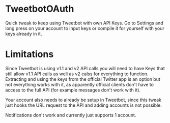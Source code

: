 # TweetbotOAuth

Quick tweak to keep using Tweetbot with own API Keys. Go to Settings and long press on your account to input keys or compile it for yourself with your keys already in it.

# Limitations
Since Tweetbot is using v1.1 and v2 API calls you will need to have Keys that still allow v1.1 API calls as well as v2 calss for everything to function. <br> Extracting and using the keys from the official Twitter app is an option but not everything works with it, as apparently official clients don't have to access to the full API (for example messages don't work with it).

Your account also needs to already be setup in Tweetbot, since this tweak just hooks the URL request to the API and adding accounts is not possible.

Notifications don't work and currently just supports 1 account.
